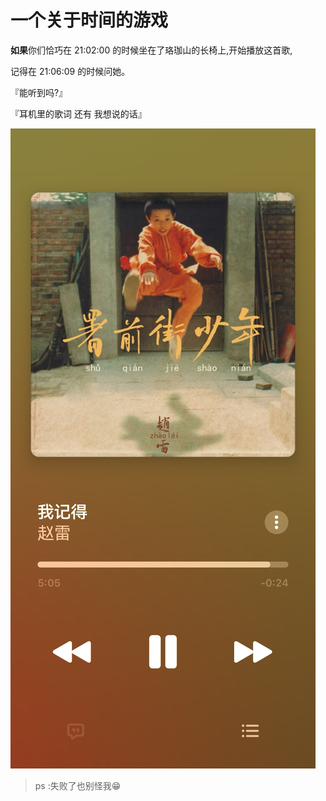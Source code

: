# 一个关于时间的游戏

**如果**你们恰巧在 21:02:00 的时候坐在了珞珈山的长椅上,开始播放这首歌,

记得在 21:06:09 的时候问她。

『能听到吗?』

『耳机里的歌词 还有 我想说的话』

![](src/time.jpg)

> ps :失败了也别怪我😁
